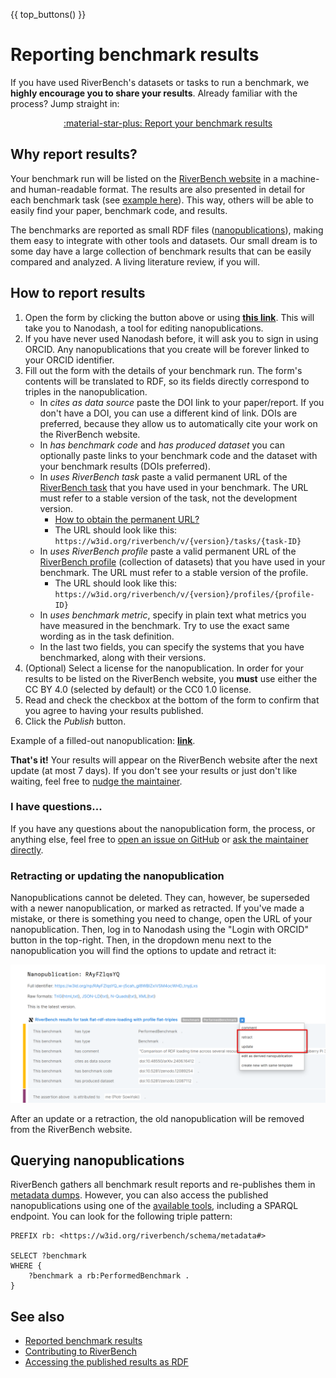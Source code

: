 {{ top_buttons() }}

# Reporting benchmark results

If you have used RiverBench's datasets or tasks to run a benchmark, we **highly encourage you to share your results**. Already familiar with the process? Jump straight in:

<div style="text-align: center" markdown><a href="{{ report_results_url() }}" target="_blank" class="md-button md-button--primary"  markdown>:material-star-plus: Report your benchmark results</a></div>

## Why report results?

Your benchmark run will be listed on the [RiverBench website](../results/index.md) in a machine- and human-readable format. The results are also presented in detail for each benchmark task (see [example here](../tasks/flat-rdf-store-loading/results.md)). This way, others will be able to easily find your paper, benchmark code, and results.

The benchmarks are reported as small RDF files ([nanopublications](https://nanopub.net/)), making them easy to integrate with other tools and datasets. Our small dream is to some day have a large collection of benchmark results that can be easily compared and analyzed. A living literature review, if you will.

## How to report results

1. Open the form by clicking the button above or using **<a href="{{ report_results_url() }}" target="_blank">this link</a>**. This will take you to Nanodash, a tool for editing nanopublications.
2. If you have never used Nanodash before, it will ask you to sign in using ORCID. Any nanopublications that you create will be forever linked to your ORCID identifier.
3. Fill out the form with the details of your benchmark run. The form's contents will be translated to RDF, so its fields directly correspond to triples in the nanopublication.
    - In _cites as data source_ paste the DOI link to your paper/report. If you don't have a DOI, you can use a different kind of link. DOIs are preferred, because they allow us to automatically cite your work on the RiverBench website.
    - In _has benchmark code_ and _has produced dataset_ you can optionally paste links to your benchmark code and the dataset with your benchmark results (DOIs preferred).
    - In _uses RiverBench task_ paste a valid permanent URL of the [RiverBench task](../categories/index.md) that you have used in your benchmark. The URL must refer to a stable version of the task, not the development version. 
        - [How to obtain the permanent URL?](metadata.md#accessing-metadata)
        - The URL should look like this:<br>`https://w3id.org/riverbench/v/{version}/tasks/{task-ID}`
    - In _uses RiverBench profile_ paste a valid permanent URL of the [RiverBench profile](../categories/index.md) (collection of datasets) that you have used in your benchmark. The URL must refer to a stable version of the profile.
        - The URL should look like this:<br>`https://w3id.org/riverbench/v/{version}/profiles/{profile-ID}`
    - In _uses benchmark metric_, specify in plain text what metrics you have measured in the benchmark. Try to use the exact same wording as in the task definition.
    - In the last two fields, you can specify the systems that you have benchmarked, along with their versions.
4. (Optional) Select a license for the nanopublication. In order for your results to be listed on the RiverBench website, you **must** use either the CC BY 4.0 (selected by default) or the CC0 1.0 license.
5. Read and check the checkbox at the bottom of the form to confirm that you agree to having your results published.
6. Click the _Publish_ button.

Example of a filled-out nanopublication: **[link](https://nanodash.petapico.org/explore?id=https://w3id.org/np/RAyFZlqsYQ_w-j5cah_gI8WBIZxiVSM4ocWHD_tnyjLxs)**.

**That's it!** Your results will appear on the RiverBench website after the next update (at most 7 days). If you don't see your results or just don't like waiting, feel free to [nudge the maintainer](https://github.com/Ostrzyciel).

### I have questions...

If you have any questions about the nanopublication form, the process, or anything else, feel free to [open an issue on GitHub](https://github.com/RiverBench/RiverBench/issues) or [ask the maintainer directly](https://github.com/Ostrzyciel).

### Retracting or updating the nanopublication

Nanopublications cannot be deleted. They can, however, be superseded with a newer nanopublication, or marked as retracted. If you've made a mistake, or there is something you need to change, open the URL of your nanopublication. Then, log in to Nanodash using the "Login with ORCID" button in the top-right. Then, in the dropdown menu next to the nanopublication you will find the options to update and retract it:

![Update and retract nanopublication](../assets/nanopub_retract_update.png)

After an update or a retraction, the old nanopublication will be removed from the RiverBench website.

## Querying nanopublications

RiverBench gathers all benchmark result reports and re-publishes them in [metadata dumps](metadata.md#metadata-dumps). However, you can also access the published nanopublications using one of the [available tools](https://nanopub.net/docs/network), including a SPARQL endpoint. You can look for the following triple pattern:

```sparql
PREFIX rb: <https://w3id.org/riverbench/schema/metadata#>

SELECT ?benchmark
WHERE {
    ?benchmark a rb:PerformedBenchmark .
}
```

## See also

- [Reported benchmark results](../results/index.md)
- [Contributing to RiverBench](contribute.md)
- [Accessing the published results as RDF](metadata.md#metadata-dumps)
